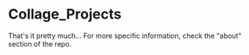 # Collage_Projects

That's it pretty much...
For more specific information, check the "about" section of the repo.
